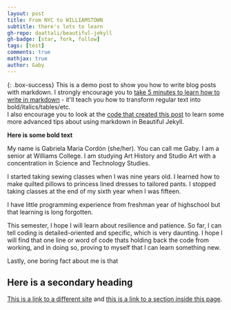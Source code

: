 ```yaml
---
layout: post
title: From NYC to WILLIAMSTOWN 
subtitle: there's lots to learn
gh-repo: daattali/beautiful-jekyll
gh-badge: [star, fork, follow]
tags: [test]
comments: true
mathjax: true
author: Gaby
---
```


{: .box-success}
This is a demo post to show you how to write blog posts with markdown.  I strongly encourage you to [take 5 minutes to learn how to write in markdown](https://markdowntutorial.com/) - it'll teach you how to transform regular text into bold/italics/tables/etc.<br/>I also encourage you to look at the [code that created this post](https://raw.githubusercontent.com/daattali/beautiful-jekyll/master/_posts/2020-02-28-sample-markdown.md) to learn some more advanced tips about using markdown in Beautiful Jekyll.

**Here is some bold text**

My name is Gabriela Maria Cordón (she/her). You can call me Gaby. I am a senior at Williams College. I am studying Art History and Studio Art with a concentration in Science and Technology Studies. 

I started taking sewing classes when I was nine years old. I learned how to make quilted pillows to princess lined dresses to tailored pants. I stopped taking classes at the end of my sixth year when I was fifteen. 

I have little programming experience from freshman year of highschool but that learning is long forgotten.

This semester, I hope I will learn about resilience and patience. So far, I can tell coding is detailed-oriented and specific, which is very daunting. I hope I will find that one line or word of code thats holding back the code from working, and in doing so, proving to myself that I can learn something new. 

Lastly, one boring fact about me is that   


## Here is a secondary heading

[This is a link to a different site](https://deanattali.com/) and [this is a link to a section inside this page](#local-urls).
